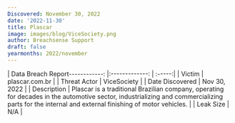 ```yaml
---
Discovered: November 30, 2022
date: '2022-11-30'
title: Plascar
image: images/blog/ViceSociety.png
author: Breachsense Support
draft: false
yearmonths: 2022/november
---
```


| Data Breach Report------------:     |:-------------:    | :-----:|
| Victim      | plascar.com.br      | 
| Threat Actor      | ViceSociety      | 
| Date Discovered      | Nov 30, 2022      | 
| Description      | Plascar is a traditional Brazilian company, operating for decades in the automotive sector, industrializing and commercializing parts for the internal and external finishing of motor vehicles.      | 
| Leak Size      | N/A      | 

